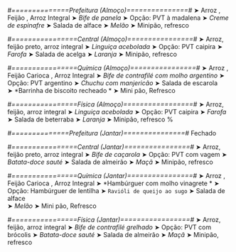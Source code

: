
*#==============Prefeitura (Almoço)===============#*
➤ Arroz ,  Feijão ,  Arroz Integral
➤ *Bife de panela*
➤ Opção: PVT à madalena
➤ *Creme de espinafre*
➤ Salada de alface
➤ *Melão*
➤ Minipão, refresco

*#================Central (Almoço)================#*
➤ Arroz, feijão preto, arroz integral
➤ *Linguiça acebolada*
➤ Opção: PVT caipira
➤ *Farofa*
➤ Salada de acelga
➤ *Laranja*
➤ Minipão, refresco

*#================Química (Almoço)================#*
➤ Arroz ,  Feijão Carioca ,  Arroz Integral
➤ *Bife de contrafilé com molho argentino*
➤ Opção: PVT argentino
➤ *Chuchu com manjericão*
➤ Salada de escarola   
➤ *Barrinha de biscoito recheado *
➤ Mini pão, Refresco

*#================Física (Almoço)=================#*
➤ Arroz, feijão, arroz integral
➤ *Linguiça acebolada*
➤ Opção: PVT caipira
➤ *Farofa*
➤ Salada de beterraba
➤ *Laranja*
➤ Minipão, refresco
%

*#==============Prefeitura (Jantar)===============#*
Fechado

*#================Central (Jantar)================#*
➤ Arroz, feijão preto, arroz integral
➤ *Bife de caçarola*
➤ Opção: PVT com vagem
➤ *Batata-doce sauté*
➤ Salada de almeirão
➤ *Maçã*
➤ Minipão, refresco

*#================Química (Jantar)================#*
➤ Arroz ,  Feijão Carioca ,  Arroz Integral
➤ *Hambúrguer com molho vinagrete *
➤ Opção: Hambúrguer de lentilha
➤ `Ravióli de queijo ao sugo`
➤ Salada de alface    
➤ *Melão*
➤ Mini pão, Refresco

*#================Física (Jantar)=================#*
➤ Arroz, feijão, arroz integral
➤ *Bife de contrafilé grelhado*
➤ Opção: PVT com brócolis
➤ *Batata-doce sauté*
➤ Salada de almeirão
➤ *Maçã*
➤ Minipão, refresco
